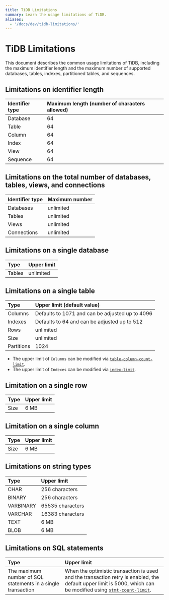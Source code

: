 ```yaml
---
title: TiDB Limitations
summary: Learn the usage limitations of TiDB.
aliases:
  - '/docs/dev/tidb-limitations/'
---
```


# TiDB Limitations

This document describes the common usage limitations of TiDB, including the maximum identifier length and the maximum number of supported databases, tables, indexes, partitioned tables, and sequences.

## Limitations on identifier length

| Identifier type | Maximum length (number of characters allowed) |
|:--------------- |:--------------------------------------------- |
| Database        | 64                                            |
| Table           | 64                                            |
| Column          | 64                                            |
| Index           | 64                                            |
| View            | 64                                            |
| Sequence        | 64                                            |

## Limitations on the total number of databases, tables, views, and connections

| Identifier type | Maximum number |
|:--------------- |:-------------- |
| Databases       | unlimited      |
| Tables          | unlimited      |
| Views           | unlimited      |
| Connections     | unlimited      |

## Limitations on a single database

| Type   | Upper limit |
|:------ |:----------- |
| Tables | unlimited   |

## Limitations on a single table

| Type       | Upper limit (default value)                     |
|:---------- |:----------------------------------------------- |
| Columns    | Defaults to 1071 and can be adjusted up to 4096 |
| Indexes    | Defaults to 64 and can be adjusted up to 512    |
| Rows       | unlimited                                       |
| Size       | unlimited                                       |
| Partitions | 1024                                            |

* The upper limit of `Columns` can be modified via [`table-column-count-limit`](/tidb-configuration-file.md#table-column-count-limit-new-in-v50).
* The upper limit of `Indexes` can be modified via [`index-limit`](/tidb-configuration-file.md#index-limit-new-in-v50).

## Limitation on a single row

| Type | Upper limit |
|:---- |:----------- |
| Size | 6 MB        |

## Limitation on a single column

| Type | Upper limit |
|:---- |:----------- |
| Size | 6 MB        |

## Limitations on string types

| Type      | Upper limit      |
|:--------- |:---------------- |
| CHAR      | 256 characters   |
| BINARY    | 256 characters   |
| VARBINARY | 65535 characters |
| VARCHAR   | 16383 characters |
| TEXT      | 6 MB             |
| BLOB      | 6 MB             |

## Limitations on SQL statements

| Type                                                         | Upper limit                                                                                                                                                                                                    |
|:------------------------------------------------------------ |:-------------------------------------------------------------------------------------------------------------------------------------------------------------------------------------------------------------- |
| The maximum number of SQL statements in a single transaction | When the optimistic transaction is used and the transaction retry is enabled, the default upper limit is 5000, which can be modified using [`stmt-count-limit`](/tidb-configuration-file.md#stmt-count-limit). |

